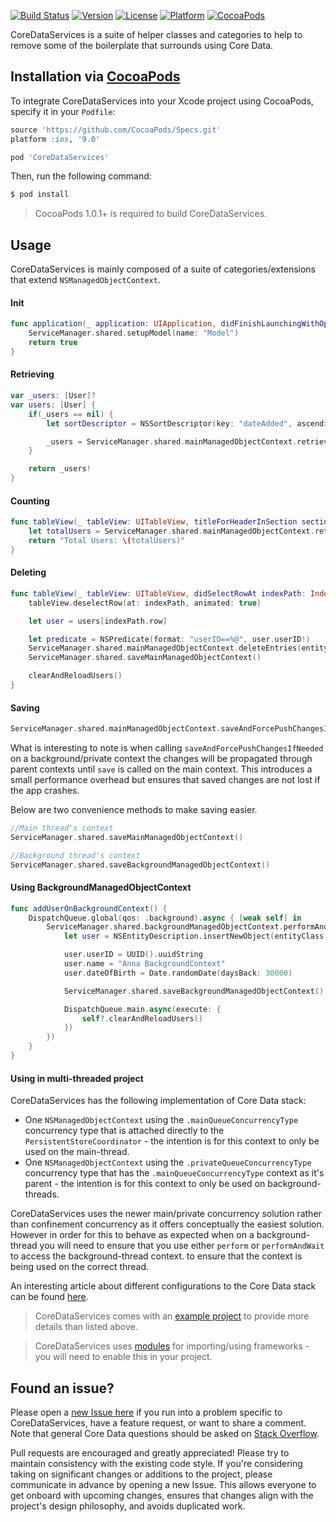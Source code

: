 [![Build Status](https://travis-ci.org/wibosco/CoreDataServices.svg)](https://travis-ci.org/wibosco/CoreDataServices)
[![Version](https://img.shields.io/cocoapods/v/CoreDataServices.svg?style=flat)](http://cocoapods.org/pods/CoreDataServices)
[![License](https://img.shields.io/cocoapods/l/CoreDataServices.svg?style=flat)](http://cocoapods.org/pods/CoreDataServices)
[![Platform](https://img.shields.io/cocoapods/p/CoreDataServices.svg?style=flat)](http://cocoapods.org/pods/CoreDataServices)
[![CocoaPods](https://img.shields.io/cocoapods/metrics/doc-percent/CoreDataServices.svg)](http://cocoapods.org/pods/CoreDataServices)

CoreDataServices is a suite of helper classes and categories to help to remove some of the boilerplate that surrounds using Core Data.

## Installation via [CocoaPods](https://cocoapods.org/)

To integrate CoreDataServices into your Xcode project using CocoaPods, specify it in your `Podfile`:

```ruby
source 'https://github.com/CocoaPods/Specs.git'
platform :ios, '9.0'

pod 'CoreDataServices'
```

Then, run the following command:

```bash
$ pod install
```

> CocoaPods 1.0.1+ is required to build CoreDataServices.

## Usage

CoreDataServices is mainly composed of a suite of categories/extensions that extend `NSManagedObjectContext`.

#### Init

```swift
func application(_ application: UIApplication, didFinishLaunchingWithOptions launchOptions: [UIApplicationLaunchOptionsKey: Any]?) -> Bool {
    ServiceManager.shared.setupModel(name: "Model")
    return true
}
```

#### Retrieving

```swift
var _users: [User]?
var users: [User] {
    if(_users == nil) {
        let sortDescriptor = NSSortDescriptor(key: "dateAdded", ascending: false)

        _users = ServiceManager.shared.mainManagedObjectContext.retrieveEntries(entityClass: User.self, sortDescriptors: [sortDescriptor])
    }

    return _users!
}
```

#### Counting

```swift
func tableView(_ tableView: UITableView, titleForHeaderInSection section: Int) -> String? {
    let totalUsers = ServiceManager.shared.mainManagedObjectContext.retrieveEntriesCount(entityClass: User.self)
    return "Total Users: \(totalUsers)"
}
```

#### Deleting

```swift
func tableView(_ tableView: UITableView, didSelectRowAt indexPath: IndexPath) {
    tableView.deselectRow(at: indexPath, animated: true)

    let user = users[indexPath.row]

    let predicate = NSPredicate(format: "userID==%@", user.userID!)
    ServiceManager.shared.mainManagedObjectContext.deleteEntries(entityClass: User.self, predicate: predicate)
    ServiceManager.shared.saveMainManagedObjectContext()

    clearAndReloadUsers()
}
```

#### Saving

```swift
ServiceManager.shared.mainManagedObjectContext.saveAndForcePushChangesIfNeeded()
```

What is interesting to note is when calling `saveAndForcePushChangesIfNeeded` on a background/private context the changes will be propagated through parent contexts until `save` is called on the main context. This introduces a small performance overhead but ensures that saved changes are not lost if the app crashes.

Below are two convenience methods to make saving easier.

```swift
//Main thread's context
ServiceManager.shared.saveMainManagedObjectContext()

//Background thread's context
ServiceManager.shared.saveBackgroundManagedObjectContext()
```

#### Using BackgroundManagedObjectContext

```swift
func addUserOnBackgroundContext() {
    DispatchQueue.global(qos: .background).async { [weak self] in
        ServiceManager.shared.backgroundManagedObjectContext.performAndWait({
            let user = NSEntityDescription.insertNewObject(entityClass: User.self, managedObjectContext: ServiceManager.shared.backgroundManagedObjectContext)

            user.userID = UUID().uuidString
            user.name = "Anna BackgroundContext"
            user.dateOfBirth = Date.randomDate(daysBack: 30000)

            ServiceManager.shared.saveBackgroundManagedObjectContext()

            DispatchQueue.main.async(execute: {
                self?.clearAndReloadUsers()
            })
        })
    }
}
```

#### Using in multi-threaded project

CoreDataServices has the following implementation of Core Data stack:

* One  `NSManagedObjectContext` using the `.mainQueueConcurrencyType` concurrency type that is attached directly to the `PersistentStoreCoordinator` - the intention is for this context to only be used on the main-thread.
* One  `NSManagedObjectContext` using the `.privateQueueConcurrencyType` concurrency type that has the `.mainQueueConcurrencyType` context as it's parent - the intention is for this context to only be used on background-threads.

CoreDataServices uses the newer main/private concurrency solution rather than confinement concurrency as it offers conceptually the easiest solution. However in order for this to behave as expected when on a background-thread you will need to ensure that you use either `perform` or `performAndWait` to access the background-thread context. to ensure that the context is being used on the correct thread.

An interesting article about different configurations to the Core Data stack can be found [here](http://floriankugler.com/2013/04/29/concurrent-core-data-stack-performance-shootout/).

> CoreDataServices comes with an [example project](https://github.com/wibosco/CoreDataServices/tree/master/Examples/Swift%20Example) to provide more details than listed above.

> CoreDataServices uses [modules](http://useyourloaf.com/blog/modules-and-precompiled-headers.html) for importing/using frameworks - you will need to enable this in your project.

## Found an issue?

Please open a [new Issue here](https://github.com/wibosco/CoreDataServices/issues/new) if you run into a problem specific to CoreDataServices, have a feature request, or want to share a comment. Note that general Core Data questions should be asked on [Stack Overflow](http://stackoverflow.com).

Pull requests are encouraged and greatly appreciated! Please try to maintain consistency with the existing code style. If you're considering taking on significant changes or additions to the project, please communicate in advance by opening a new Issue. This allows everyone to get onboard with upcoming changes, ensures that changes align with the project's design philosophy, and avoids duplicated work.
